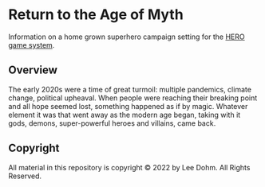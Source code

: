 # Return to the Age of Myth

Information on a home grown superhero campaign setting for the [HERO game system][hero].

[hero]: https://www.herogames.com

## Overview

The early 2020s were a time of great turmoil: multiple pandemics, climate change, political upheaval. When people were reaching their breaking point and all hope seemed lost, something happened as if by magic. Whatever element it was that went away as the modern age began, taking with it gods, demons, super-powerful heroes and villains, came back.

## Copyright

All material in this repository is copyright &copy; 2022 by Lee Dohm. All Rights Reserved.

